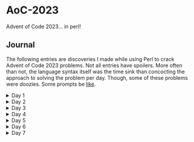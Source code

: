 # AoC-2023
Advent of Code 2023... in perl!

## Journal

The following entries are discoveries I made while using Perl to crack Advent of Code 2023 problems. Not all entries have spoilers. More often than not, the language syntax itself was the time sink than concocting the approach to solving the problem per day. Though, some of these problems were doozies. Some prompts be [like](https://youtu.be/7sl0e9yKwTk?si=03yJq0UBiphQ7Zkx). 

<details>
  <summary>Day 1</summary>

Solving day 1 wasn't too bad. I regexed my way through it without too much issue.

<h3>Gotchas</h3>

* **Regex Patterns in Variables**

This didn't feel straightforward. Simply using `$pattern = /(\d)\D$/;` wasn't working when using it with the `~=` match operator.
Ended up with the pattern itself in a scalar (`$pattern = q"(\d)\D$";`) and then storing a quoted regex (`qr`) in another scalar (`$re_pattern = qr/$pattern/;`)

* **Perl Modules**

In an effort to abstract solutions from the main runner, I decided to move solution code to perl modules. Then I can just import the module and it should just work.

However...

I had to install the Exporter library (`sudo cpan Exporter`).
Then use the following syntax at the top of my module:

```perl Day1.pm
# Modules/Day1.pm
package Modules:Day1

use Exporter ( import );

our @ISA = qw( Exporter );
our @EXPORT_OK = qw( part_one part_two );
```

The above is the final solution. I didn't know that the package had to be named respecting the path.

```perl
#modules/Day1.pm
package Day::One;  #file path needs to be Day/One.pm
``` 

While we're talking about paths, the main script needs a line like:

```perl
use lib './';
```

Without it, perl will traverse its predefined path variable searching for `Modules/Day1`. The `use lib './'` line prepends the current working directory to this list. 

 * **Syntax Highlighting**

 Maybe it's my machine, but despite using various perl extensions in vscode, I'm not seeing erroneous code and am left to interpret syntax errors on the command line on my own.

 I spent a few hours googling syntax errors on @EXPORT_OK to no avail. Can you see the problem?

 ```perl
# Modules/Day1.pm
package Modules:Day1

use Exporter ( import );

our @ISA = qw( Exporter );
our @EXPORT_OK qw( part_one part_two );
```
Can you see the problem? If you said, "You're missing an equals sign after @EXPORT_OK" then WHERE WERE YOU LAST NIGHT WHEN I WAS TRYING TO GET THIS FIGURED OUT???!!!

Anyway...

 </details>


<details>
  <summary>Day 2</summary>

This game of "show me cubes" doesn't sound very fun...

<h3>Things I learned</h3>

* `le` keyword doesn't behave the same as `<=`

When checking each game set for the number of colored cubes, my validator method only returned a handful of valid games if and only if, a set had a valid value for each color. Predefining as 0 and comparing using `le` returned `falsy` (eg `return 0 le 13` ). It's possible that `<=` is explicitly for numbers and will respect `0` values. `le` is a string comparison operator after checking the internet

* returning chained boolean statements

a statement like this: 

```perl
return $set_red <= $max_red and $set_green <= $max_green and $set_blue <= $max_blue;
```
doesn't behave like I expected. But this works:

```perl
return ($set_red <= $max_red and $set_green <= $max_green and $set_blue <= $max_blue);
```
If I had to guess, the former statement only returns the first part of the expression `$set_red <= $max_red`

* control flow with `next`

I'm used to a keyword like `continue` for processing the next enumeration in a loop. Perl uses `next`. I like this in combination with `unless`. It's succinct:
```perl
next unless validate($blah);
```
</details>


<details>
  <summary>Day 3</summary>

Reminds me of the "oil field" interview problem.

I thought on this a bit (part 1). I think if we get the absolute indicies of the symbols and then go back through and see if the symbol index exists in the surround array of positions around the number, this would be a good idea. There may be a better way but this is what my brain came up with.

\* by `absolute` I mean, the index of a symbol found if the whole data set was one string. Since each line in my data was 140 characters long, the 3rd character in the 4th row would be index 422 => row_index(3) * line_length(140) + symbol_index(2) (0-based indexing for row and symbol)

<h3>Things I learned</h3>

 * Getting length of array

  I discovered that you can get the length of a perl array by assigning a scalar ($variable) to the list (@variable). Super neat? I leave that to you to decide.

  ```perl
  my $array_len = @blah_array;
  ```

 * Array index variables

  When you using the regex match operation (ie `$blah =~ /m/<regex_pattern>/`), upon finding a match, there are some special perl variables available. `$-[0]` gets the index of the first matched character of the match in a string. `$+[0]` gets the starting of the charcter after a match. I just subtract 1 from the `$+[0]` scalar to get the last index of my match.   

  * chomp - remove trailing space

  In languages like c#, `.Trim()` functions return the new value. Not so with `chomp`. It does an in place mutation trimming the input separator character (new line, essentially). `chomp` does return a value: the number of characters it removed from the variable in question.

  * hashes of array references, oh my

  To talk through my approach to solving the part two problem, I wanted to get the absolute data indices of all gears (`*`). Effectively, when I matched the asterisk character in string, I'd use that index as my hash key and set it to an array reference.

  ```perl
  my $gear_index = $-[0] + (LINE_LENGTH * $row_number);
	$gears{$gear_index} = []; # [] is an array ref; () is an undefined array. Can't push to () via hash index
  ```
  Then, I churned back through the data to match surrounding indices to any available gear index. If a matching gear existed, then push the number to the hash at corresponding gear index key.

  Straightforward, right? I then used `List::AllUtils` `product` function to give me the product of each hash array value with exactly two numbers. The problem: the product was being applied to the array reference (which didn't do anything because 1 x address reference = address reference). WHat gives?

  well, you can't just do this:

  ```perl
  for(keys %gears) {
    my @nums = $gears{$_}; # <-- array ref eg ARRAY5987651

    #if length of array is 2 -- scalar @array returns length...
    if(scalar @nums == 2) { # this would never be true
      my $product = product @nums;
      $aggregate += $product;
    }
	}
  ```

  Instead, do this:

  ```perl
  my @nums = @{$gears{$_}} # oh baby, cast that arrayref to an array!
  ```

In short... I've spend more time so far working in spite of perl and its nuances than on the algorithm for solving these problems.

</details>

<details>
<summary>Day 4</summary>

The only real oddity is when splitting strings. Not a big deal separating winning numbers from the ones that were owned except the `|` had to be escaped -> `\|`. Then splitting numbers by space took a moment because I would get a blank item in my list as evidenced by a preceding comma when I do:

```perl
say join ',', @winning_numbers;

# output ,4,8,15,16,23,42
```

adding a `trim` function to the input fixed that. Also, the split expression required `/\s+/`.

Otherwise, the fastest I've completed a pair of problems.

</details>

<details>
<summary>Day 5</summary>

<h3>References strike again</h3>

* The problem with hash references

In solving the seed-soil...location problem for part 1, I decided to be clever and define a bunch of hashes and when I encounter a specific string (ie `humidity-to-location`) I'd use and eval statement to dynamically store the reference and pass it on to a subrountine so I could cascade the source/destination values.

   * **problem 1** - assigning a new hash to the reference creates a new hash with different reference

  I don't even recall what I did but it seemed that this code created a new hash reference so any key-value pairs added are lost to the ether

  ```perl
  sub cascade_recipe() {
    my $recipe_ref = shift;
    my $data = shift;
    my %hash = %$recipe_ref;
    ...
    $hash{$key} = $value;
  ```

  when printing my variable, the reference was different for the `%hash` but the `$recipe_ref` had the appropriate hash for the thing I wanted from the caller.

  * **problem 2** - try using a prototype

  args to a subroutine are a list of scalars effective. For lists and hashes those are references but a hash is just a fancy list that has keys and values so the whole thing gets stored as a list (according to the internet). I though there was a problem getting the hash to resolve correctly. So I used a prototype.

  ```perl
  sub cascade_recipe(\%) {
    my $recipe_ref = shift;
    my $data = shift;
    my %hash = %$recipe_ref;
    ...
    $hash{$key} = $value;
  ```

  That `\%` in the rountine parens means the first arg in `@_` (the arg list) shall be a hash reference. But using this didn't do anything. Back to stackoverflow for some different word combinations.

  * **The solution** 

  There are two ways to access a hash. either `$hash{key}` or `$hash->{key}`. The latter dereferences and since we're using a reference, the arrow is the way to amend the hash ref you care about. No need to use a prototype either.

  ```perl
  sub cascade_recipe() {
    my $recipe_ref = shift;
    my $data = shift;
    ...
    $recipe_ref->{$key} = $value;
  ```

<h3>This implementation begs for monads</h3>
I'd love to dot chain my hashes. I can probably still do it...

<h3>Example works but my data input kills perl</h3>

Let's see what happens on a different machine...

<h3>Take what you need</h3>

The approach above was pretty heavy handed. There's no need to store all the possible destination-source values. I changed the approach to only cache each recipe and let each seed be it's own input. to get the next component and interate. I often solve the via iteration. Anyway, part 1 works. Part 2 dies with "Out of Memory".

</details>

<details>
<summary>Day 6</summary>

This was an interesting application of the quadratic equation (or, at least that's how I approached it).
turns out, `ceil()` and `floor()` are not exactly included. You have to `use POSIX` to get these functions.

Also, to raise a number by a power, use `**`, not `^`. The caret is used to XOR binary expressions or for bitwise operations. 

I was afraid of buffer overflow in part two b ut it was fine.
</details>

<details>
  <summary>Day 7</summary>

<h3>Threading</h3>
Had a thought about threading. I'm looking at this problem in two slices:
  * Identify the strength types into their own buckets (five of a kind, full house, etc)
  * sort each of the buckets accordingly (this is the part I want to thread)

[Threading](https://perldoc.perl.org/threads) in perl feels a little daunting but maybe because it looks a little different than in C# or Javascript. It should be fine if I pass the sub buckets as array references. 

<h3>sorting optimizations</h3>
Thinking about the sorting of hands... I got curious about the efficiency differences between numeric and string comparisons in perl. Luckily, [someone else already did this research](https://limited.systems/articles/writing-faster-perl/#:~:text=Integer%20comparison%20is%20faster%20than%20string%20comparison).

How can I take 13 possible values and make them sort efficient? 2-9 are already numbers. A,K,Q,J and T are valued at 14..10. 
As I was bringing the dogs back from a walk, I had a mind to convert each character to a hex value 0x2 - 0xE. Seems a bit heavy because 57.1428% of my characters are numerical to begin with. Since 1 isn't a value and regex is efficient, I can swap the alpha character with their numerical value. Then I would do a thing like `/1\d|\d/` to fetch appropriate values for sorting.

<h3>multi initialization</h3>

I didn't want 7 lines to declare a bunch of empty arrays... though, I wouldn't do this in c#... anyway, here's a nifty (or whatever) thing to assign a bunch of empty, yet unique, array ~references~ (edit: don't use references, just make them empty arrays (`()` instead of `[]`), otherwise, conacatenating at the end is a nightmare. You'll get 7 array references and then their contents. lame):

```perl
my (@fivek, @fourk, @fh, @threek, @twop, @onep, @def) = () x 7;
```
`x` is a repetition operator. you just have to be able to count how many things you're declaring, which makes two modifications you need to make if you add or remove an array initialization.

<h3>given... the perl switch statement</h3>

There's a switch like syntax as follows:

```perl
given($some_var) {
  when('foo') { do blah; }
  default { do other blah; }
}
```

but... it doesn't work out of the box. One must use:

```perl
use feature qw ( switch );
```

of all things...

<h2>Part Two</h2>
Ah, so J is no longer 11 and it's less than two... and since letters were previous assigned 1x (10-14), I'll make J a really low number: 0!

The only real snafu I ran into was that implemnented `given...when...default` wrongly for my case where only single versions of each non-joker card existed. I pleaced the default outside an inner given and it did weird things. I had a handful of high card weights where 1 or more jokers were present

```perl
given($max_card_appearance) {
  ...
  when(1) {
    given($key_count) {
      when(1) { push @{$fivek}, $hand; }
      when(2) { push @{$fourk}, $hand; }
      when(3) { push @{$threek}, $hand; }
      when(4) { push @{$onep}, $hand; }
    }
    default	{ push @{$def}, $hand; } #oopsie. weird side effect. None of the above evaluated
  }
}
```

Once I corrected to the snippet below, everything was as expected. The `default` case, I suspect, was being evaluated before attempting the inner given loop:

```perl
given($max_card_appearance) {
  when(1) {
    given($key_count) {
      when(1) { push @{$fivek}, $hand; }
      when(2) { push @{$fourk}, $hand; }
      when(3) { push @{$threek}, $hand; }
      when(4) { push @{$onep}, $hand; }
      default	{ push @{$def}, $hand; }
    }
  }
}
```

Now that that is over, I have an idea how to make perl not commit sepuku when I run Day 5 solution.

</details>
